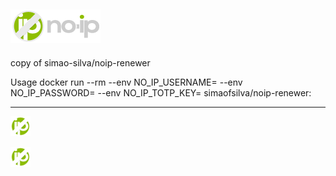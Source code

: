 ![logo](https://github.com/habuild/hassio/blob/main/noip-renewer/logo.png?raw=true)
-----
copy of simao-silva/noip-renewer

Usage
docker run --rm --env NO_IP_USERNAME=<EMAIL> --env NO_IP_PASSWORD=<PASSWORD> --env NO_IP_TOTP_KEY=<NOIP TOTP KEY> simaofsilva/noip-renewer:<TAG>

---

![icon](https://github.com/habuild/hassio/blob/main/noip-renewer/icon.png)

![icon](https://github.com/habuild/hassio/blob/main/noip-renewer/icon.png?raw=true)
